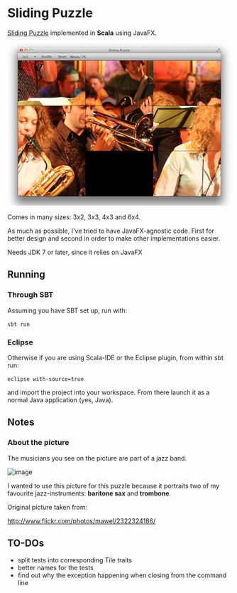 # Sliding Puzzle

[Sliding Puzzle](http://en.wikipedia.org/wiki/Sliding_puzzle) implemented in **Scala** using JavaFX.

![image](screenshot.jpg)

Comes in many sizes: 3x2, 3x3, 4x3 and 6x4.

As much as possible, I've tried to have JavaFX-agnostic code. First for better design and second in order to make other implementations easier.

Needs JDK 7 or later, since it relies on JavaFX

## Running

### Through SBT

Assuming you have SBT set up, run with:

```
sbt run
```

### Eclipse

Otherwise if you are using Scala-IDE or the Eclipse plugin, from within sbt run:

```
eclipse with-source=true
```

and import the project into your workspace. From there launch it as a normal Java application (yes, Java).

## Notes

### About the picture

The musicians you see on the picture are part of a jazz band.

![image](http://farm3.staticflickr.com/2325/2322324186_36e37dc5bf_d.jpg)

I wanted to use this picture for this puzzle because it portraits two of my favourite jazz-instruments: **baritone sax** and **trombone**.

Original picture taken from: 

http://www.flickr.com/photos/mawel/2322324186/

## TO-DOs

* split tests into corresponding Tile traits
* better names for the tests
* find out why the exception happening when closing from the command line


  
